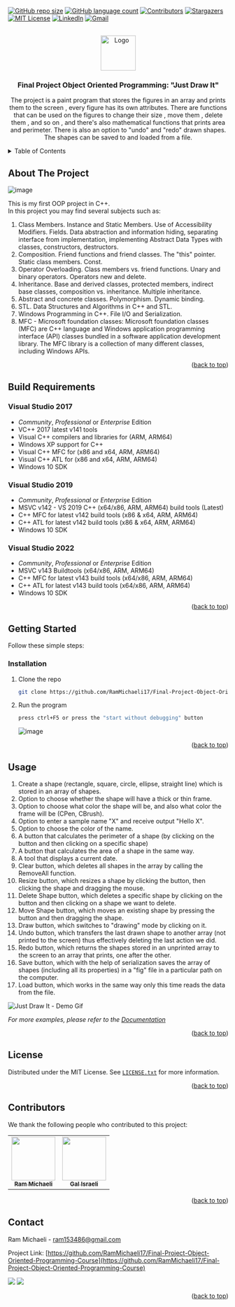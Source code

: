 <div id="top"></div>

<!-- PROJECT SHIELDS -->
[![GitHub repo size][reposize-shield]](#)
[![GitHub language count][languagescount-shield]](#)
[![Contributors][contributors-shield]][contributors-url]
[![Stargazers][stars-shield]][stars-url]
[![MIT License][license-shield]][license-url]
[![LinkedIn][linkedin-shield]][linkedin-url]
[![Gmail][gmail-shield]][gmail-url]






<!-- PROJECT LOGO -->
<br />
<div align="center">
  <a href="https://github.com/RamMichaeli17/Final-Project-Object-Oriented-Programming-Course">
    <img src="https://user-images.githubusercontent.com/62435713/163417485-c92a844d-484e-4dac-8622-9c19c380f3ea.png" alt="Logo" width="80" height="80">
  </a>

<h3 align="center">Final Project Object Oriented Programming: "Just Draw It"</h3>

  <p align="center">
    The project is a paint program that stores the figures in an array and prints them to the screen , every figure has its own attributes. There are functions that can be used on the figures to change their size , move them , delete them , and so on , and there's also mathematical functions that prints area and perimeter. There is also an option to "undo" and "redo" drawn shapes. The shapes can be saved to and loaded from a file.
    <br />
</div>



<!-- TABLE OF CONTENTS -->
<details>
  <summary>Table of Contents</summary>
  <ol>
    <li>
      <a href="#about-the-project">About The Project</a>
    </li>
    <li>
      <a href="#build-requirements">Build Requirements</a>
    </li>
    <li>
      <a href="#getting-started">Getting Started</a>
      <ul>
        <li><a href="#installation">Installation</a></li>
      </ul>
    </li>
    <li><a href="#usage">Usage</a></li>
    <li><a href="#license">License</a></li>
    <li><a href="#contributors">Contributors</a></li>
    <li><a href="#contact">Contact</a></li>
  </ol>
</details>


<!-- ABOUT THE PROJECT -->
## About The Project

![image](https://user-images.githubusercontent.com/62435713/163430728-4fa4b9df-8258-4a60-9316-f123597b8d16.png)

This is my first OOP project in C++. <br>
In this project you may find several subjects such as: <br>
1. Class Members. Instance and Static Members. Use of Accessibility Modifiers. Fields. Data abstraction and information hiding, separating interface from implementation, implementing Abstract Data Types with classes, constructors, destructors. <br>
2. Composition. Friend functions and friend classes. The "this" pointer. Static class members. Const. <br>
3. Operator Overloading. Class members vs. friend functions. Unary and binary operators. Operators new and delete. <br>
4. Inheritance. Base and derived classes, protected members, indirect base classes, composition vs. inheritance. Multiple inheritance. <br>
5. Abstract and concrete classes. Polymorphism. Dynamic binding. <br>
6. STL. Data Structures and Algorithms in C++ and STL. <br>
7. Windows Programming in C++. File I/O and Serialization. <br>
8. MFC - Microsoft foundation classes: Microsoft foundation classes (MFC) are C++ language and Windows application programming interface (API) classes bundled in a software application development library. The MFC library is a collection of many different classes, including Windows APIs. <br>


<p align="right">(<a href="#top">back to top</a>)</p>


## Build Requirements

### Visual Studio 2017

 * *Community*, *Professional* or *Enterprise* Edition
 * VC++ 2017 latest v141 tools
 * Visual C++ compilers and libraries for (ARM, ARM64)
 * Windows XP support for C++
 * Visual C++ MFC for (x86 and x64, ARM, ARM64)
 * Visual C++ ATL for (x86 and x64, ARM, ARM64)
 * Windows 10 SDK

### Visual Studio 2019

 * *Community*, *Professional* or *Enterprise* Edition
 * MSVC v142 - VS 2019 C++ (x64/x86, ARM, ARM64) build tools (Latest)
 * C++ MFC for latest v142 build tools (x86 & x64, ARM, ARM64)
 * C++ ATL for latest v142 build tools (x86 & x64, ARM, ARM64)
 * Windows 10 SDK

### Visual Studio 2022

 * *Community*, *Professional* or *Enterprise* Edition
 * MSVC v143 Buildtools (x64/x86, ARM, ARM64)
 * C++ MFC for latest v143 build tools (x64/x86, ARM, ARM64)
 * C++ ATL for latest v143 build tools (x64/x86, ARM, ARM64)
 * Windows 10 SDK

<p align="right">(<a href="#top">back to top</a>)</p>

<!-- GETTING STARTED -->
## Getting Started

Follow these simple steps:

### Installation

1. Clone the repo
   ```sh
   git clone https://github.com/RamMichaeli17/Final-Project-Object-Oriented-Programming-Course.git
   ```
2. Run the program
   ```sh
   press ctrl+F5 or press the "start without debugging" button
   ```
   ![image](https://user-images.githubusercontent.com/62435713/163438214-17503747-8f87-455f-a416-ecd3b2ee6215.png)


<p align="right">(<a href="#top">back to top</a>)</p>



<!-- USAGE EXAMPLES -->
## Usage

1. Create a shape (rectangle, square, circle, ellipse, straight line) which is stored in an array of shapes.
2. Option to choose whether the shape will have a thick or thin frame.
3. Option to choose what color the shape will be, and also what color the frame will be (CPen, CBrush).
4. Option to enter a sample name "X" and receive output "Hello X".
5. Option to choose the color of the name.
6. A button that calculates the perimeter of a shape (by clicking on the button and then clicking on a specific shape)
7. A button that calculates the area of a shape in the same way.
8. A tool that displays a current date.
9. Clear button, which deletes all shapes in the array by calling the RemoveAll function.
10. Resize button, which resizes a shape by clicking the button, then clicking the shape and dragging the mouse.
11. Delete Shape button, which deletes a specific shape by clicking on the button and then clicking on a shape we want to delete.
12. Move Shape button, which moves an existing shape by pressing the button and then dragging the shape.
13. Draw button, which switches to "drawing" mode by clicking on it.
14. Undo button, which transfers the last drawn shape to another array (not printed to the screen) thus effectively deleting the last action we did.
15. Redo button, which returns the shapes stored in an unprinted array to the screen to an array that prints, one after the other.
16. Save button, which with the help of serialization saves the array of shapes (including all its properties) in a "fig" file in a particular path on the computer.
17. Load button, which works in the same way only this time reads the data from the file.

![Just Draw It - Demo Gif](https://user-images.githubusercontent.com/62435713/163828413-84c34e27-7f05-46ca-a0d5-e2bbf70987fa.gif)



_For more examples, please refer to the [Documentation](https://github.com/RamMichaeli17/Final-Project-Object-Oriented-Programming-Course/raw/main/Project%20Appendices.rar)_

<p align="right">(<a href="#top">back to top</a>)</p>

<!-- LICENSE -->
## License

Distributed under the MIT License. See [`LICENSE.txt`](https://github.com/RamMichaeli17/Final-Project-Object-Oriented-Programming-Course/blob/main/LICENSE.txt) for more information.

<p align="right">(<a href="#top">back to top</a>)</p>



## Contributors

We thank the following people who contributed to this project:


<table>
  <tr>
    <td align="center">
      <a href="https://github.com/RamMichaeli17">
        <img src="https://avatars.githubusercontent.com/u/62435713?v=4" width="100px;"/><br>
        <sub>
          <b>Ram Michaeli</b>
        </sub>
      </a>
    </td>
    <td align="center">
      <a href="https://github.com/Gal1997">
        <img src="https://avatars.githubusercontent.com/u/66265894?v=4" width="100px;"/><br>
        <sub>
          <b>Gal Israeli</b>
        </sub>
      </a>
    </td>
  </tr>
</table>

<p align="right">(<a href="#top">back to top</a>)</p>




<!-- CONTACT -->
## Contact

Ram Michaeli - ram153486@gmail.com

Project Link: [https://github.com/RamMichaeli17/Final-Project-Object-Oriented-Programming-Course](https://github.com/RamMichaeli17/Final-Project-Object-Oriented-Programming-Course)

<a href="mailto:ram153486@gmail.com"><img src="https://img.shields.io/twitter/url?label=Gmail%3A%20ram153486%40gmail.com&logo=gmail&style=social&url=https%3A%2F%2Fmailto%3Aram153486%40gmail.com"/></a>
<a href="https://linkedin.com/in/ram-michaeli"><img src="https://img.shields.io/twitter/url?label=ram%20Michaeli&logo=linkedin&style=social&url=https%3A%2F%2Fmailto%3Aram153486%40gmail.com"/></a>
<p align="right">(<a href="#top">back to top</a>)</p>



<!-- MARKDOWN LINKS & IMAGES -->
[reposize-shield]: https://img.shields.io/github/repo-size/RamMichaeli17/Final-Project-Object-Oriented-Programming-Course?style=for-the-badge

[languagescount-shield]: https://img.shields.io/github/languages/count/RamMichaeli17/Final-Project-Object-Oriented-Programming-Course?style=for-the-badge

[contributors-shield]: https://img.shields.io/github/contributors/RamMichaeli17/Final-Project-Object-Oriented-Programming-Course.svg?style=for-the-badge

[contributors-url]: https://github.com/RamMichaeli17/Final-Project-Object-Oriented-Programming-Course/graphs/contributors

[stars-shield]: https://img.shields.io/github/stars/RamMichaeli17/Final-Project-Object-Oriented-Programming-Course.svg?style=for-the-badge

[stars-url]: https://github.com/RamMichaeli17/Final-Project-Object-Oriented-Programming-Course/stargazers

[license-shield]: https://img.shields.io/github/license/RamMichaeli17/Final-Project-Object-Oriented-Programming-Course.svg?style=for-the-badge

[license-url]: https://github.com/RamMichaeli17/Final-Project-Object-Oriented-Programming-Course/blob/master/LICENSE.txt

[linkedin-shield]: https://img.shields.io/badge/linkedin-%230077B5.svg?style=for-the-badge&logo=linkedin&logoColor=white

[linkedin-url]: https://linkedin.com/in/ram-michaeli

[gmail-shield]: https://img.shields.io/badge/ram153486@gmail.com-D14836?style=for-the-badge&logo=gmail&logoColor=white

[gmail-url]: mailto:ram153486@gmail.com

[product-screenshot]: images/screenshot.png
